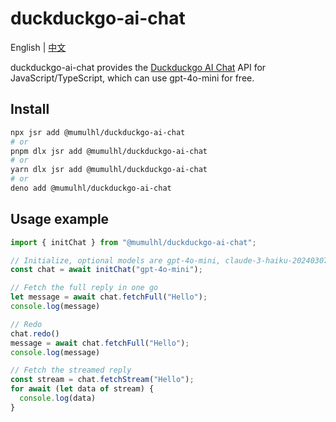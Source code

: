 # duckduckgo-ai-chat

English | [中文](./README_CN.md)

duckduckgo-ai-chat provides the [Duckduckgo AI Chat](https://duckduckgo.com/aichat) API for JavaScript/TypeScript, which can use gpt-4o-mini for free.

## Install

```sh
npx jsr add @mumulhl/duckduckgo-ai-chat
# or
pnpm dlx jsr add @mumulhl/duckduckgo-ai-chat
# or
yarn dlx jsr add @mumulhl/duckduckgo-ai-chat
# or
deno add @mumulhl/duckduckgo-ai-chat
```

## Usage example

```javascript
import { initChat } from "@mumulhl/duckduckgo-ai-chat";

// Initialize, optional models are gpt-4o-mini, claude-3-haiku-20240307, meta-llama/Llama-3-70b-chat-hf, mistralai/Mixtral-8x7B-Instruct-v0.1
const chat = await initChat("gpt-4o-mini");

// Fetch the full reply in one go
let message = await chat.fetchFull("Hello");
console.log(message)

// Redo
chat.redo()
message = await chat.fetchFull("Hello");
console.log(message)

// Fetch the streamed reply
const stream = chat.fetchStream("Hello");
for await (let data of stream) {
  console.log(data)
}
```
